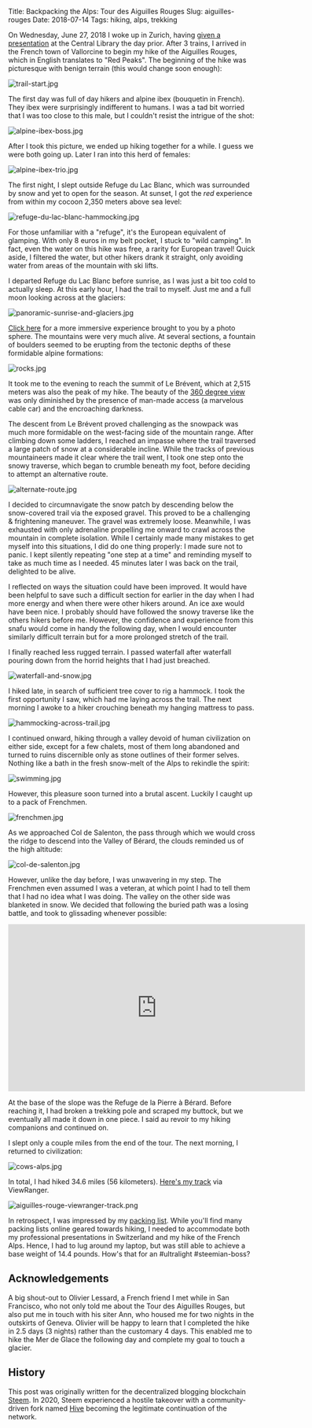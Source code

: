 Title: Backpacking the Alps: Tour des Aiguilles Rouges
Slug: aiguilles-rouges
Date: 2018-07-14
Tags: hiking, alps, trekking


On Wednesday, June 27, 2018 I woke up in Zurich, having [given a presentation](https://hive.blog/science/@dhimmel/68uly2sj) at the Central Library the day prior. After 3 trains, I arrived in the French town of Vallorcine to begin my hike of the Aiguilles Rouges, which in English translates to "Red Peaks". The beginning of the hike was picturesque with benign terrain (this would change soon enough):

<!-- https://ipfs.busy.org/ipfs/QmUjZdzuuejMcnMGKi3TVJV7taoqPmw9AoG5guxPbfYmTq -->
![trail-start.jpg]({attach}01-trail-start.jpg)

The first day was full of day hikers and alpine ibex (bouquetin in French). They ibex were surprisingly indifferent to humans. I was a tad bit worried that I was too close to this male, but I couldn't resist the intrigue of the shot:

<!-- https://ipfs.busy.org/ipfs/QmfCmBoFpzUhk6gHJFmoSeG78Viqq1XxKMHA76nuCQjpyc -->
![alpine-ibex-boss.jpg]({attach}02-alpine-ibex-boss.jpg)

After I took this picture, we ended up hiking together for a while. I guess we were both going up. Later I ran into this herd of females:

<!-- https://ipfs.busy.org/ipfs/QmXaaqKT8BAa6rMRzPdtdwpyY3myjjjucGnj1p1Vdn7YfN -->
![alpine-ibex-trio.jpg]({attach}03-alpine-ibex-trio.jpg)

The first night, I slept outside Refuge du Lac Blanc, which was surrounded by snow and yet to open for the season. At sunset, I got the *red* experience from within my cocoon 2,350 meters above sea level:

<!-- https://ipfs.busy.org/ipfs/QmNwFnm8mmPBXEDXtSLGs7LnM9c8WNKuwckuBHeYoNhE5i -->
![refuge-du-lac-blanc-hammocking.jpg]({attach}04-refuge-du-lac-blanc-hammocking.jpg)

For those unfamiliar with a "refuge", it's the European equivalent of glamping. With only 8 euros in my belt pocket, I stuck to "wild camping". In fact, even the water on this hike was free, a rarity for European travel! Quick aside, I filtered the water, but other hikers drank it straight, only avoiding water from areas of the mountain with ski lifts.

I departed Refuge du Lac Blanc before sunrise, as I was just a bit too cold to actually sleep. At this early hour, I had the trail to myself. Just me and a full moon looking across at the glaciers:

<!-- https://ipfs.busy.org/ipfs/QmWqkzsxtgYnPBDuEVRukPWLkH3CLfdf16efxdcnWXob4a -->
![panoramic-sunrise-and-glaciers.jpg]({attach}05-panoramic-sunrise-and-glaciers.jpg)

[Click here](https://photos.app.goo.gl/AEVRVKiD1Rk2SPcf9) for a more immersive experience brought to you by a photo sphere. The mountains were very much alive. At several sections, a fountain of boulders seemed to be erupting from the tectonic depths of these formidable alpine formations:

<!-- https://ipfs.busy.org/ipfs/QmccCWck7TPjuwCQV2nsPYYue8eYC1iqw6s6HzokHkEZfH -->
![rocks.jpg]({attach}06-rocks.jpg)

It took me to the evening to reach the summit of Le Brévent, which at 2,515 meters was also the peak of my hike. The beauty of the [360 degree view](https://photos.app.goo.gl/bYTJ2ckpMSqSLxRQ7) was only diminished by the presence of man-made access (a marvelous cable car) and the encroaching darkness.

The descent from Le Brévent proved challenging as the snowpack was much more formidable on the west-facing side of the mountain range. After climbing down some ladders, I reached an impasse where the trail traversed a large patch of snow at a considerable incline. While the tracks of previous mountaineers made it clear where the trail went, I took one step onto the snowy traverse, which began to crumble beneath my foot, before deciding to attempt an alternative route.

<!-- https://ipfs.busy.org/ipfs/QmVX3dctrdpGgGi917UNg5zvRNEktC7KKNmByJEyA16z1Z -->
![alternate-route.jpg]({attach}07-alternate-route.jpg)

I decided to circumnavigate the snow patch by descending below the snow-covered trail via the exposed gravel. This proved to be a challenging & frightening maneuver. The gravel was extremely loose. Meanwhile, I was exhausted with only adrenaline propelling me onward to crawl across the mountain in complete isolation. While I certainly made many mistakes to get myself into this situations, I did do one thing properly: I made sure not to panic. I kept silently repeating "one step at a time" and reminding myself to take as much time as I needed. 45 minutes later I was back on the trail, delighted to be alive.

I reflected on ways the situation could have been improved. It would have been helpful to save such a difficult section for earlier in the day when I had more energy and when there were other hikers around. An ice axe would have been nice. I probably should have followed the snowy traverse like the others hikers before me. However, the confidence and experience from this snafu would come in handy the following day, when I would encounter similarly difficult terrain but for a more prolonged stretch of the trail.

I finally reached less rugged terrain. I passed waterfall after waterfall pouring down from the horrid heights that I had just breached.

<!-- https://ipfs.busy.org/ipfs/QmY6JmCixVCNwPJLYKzSeV1xJuRE1T356pCerVzTmk5KxJ -->
![waterfall-and-snow.jpg]({attach}08-waterfall-and-snow.jpg)

I hiked late, in search of sufficient tree cover to rig a hammock. I took the first opportunity I saw, which had me laying across the trail. The next morning I awoke to a hiker crouching beneath my hanging mattress to pass.

<!-- https://ipfs.busy.org/ipfs/QmYSQUz9pXGM9DoVGt17ntiyeRZxM9SxEcUBHAQ2ekjdTW -->
![hammocking-across-trail.jpg]({attach}09-hammocking-across-trail.jpg)

I continued onward, hiking through a valley devoid of human civilization on either side, except for a few chalets, most of them long abandoned and turned to ruins discernible only as stone outlines of their former selves. Nothing like a bath in the fresh snow-melt of the Alps to rekindle the spirit:

<!-- https://ipfs.busy.org/ipfs/QmYinsTEwxcfZKW5tUL8urVREnDBGtBaiXtxroQCgndvC4 -->
![swimming.jpg]({attach}10-swimming.jpg)

However, this pleasure soon turned into a brutal ascent. Luckily I caught up to a pack of Frenchmen.

<!-- https://ipfs.busy.org/ipfs/QmTuDMAMR4icRVY1WqMvQnqTbun1o9iLpT23MThXT3W5Sm -->
![frenchmen.jpg]({attach}11-frenchmen.jpg)

As we approached Col de Salenton, the pass through which we would cross the ridge to descend into the Valley of Bérard, the clouds reminded us of the high altitude:

<!-- https://ipfs.busy.org/ipfs/QmW5K1JP5JdReaktFD79541o7FVLeYiv6rSr659cpZZkuq -->
![col-de-salenton.jpg]({attach}12-col-de-salenton.jpg)

However, unlike the day before, I was unwavering in my step. The Frenchmen even assumed I was a veteran, at which point I had to tell them that I had no idea what I was doing. The valley on the other side was blanketed in snow. We decided that following the buried path was a losing battle, and took to glissading whenever possible:

<p><div class="videoWrapper"><iframe width="604" height="340" src="https://www.youtube.com/embed/gZLRPi7b1dA?feature=oembed&rel=0&theme=light&showinfo=0&autohide=1" frameborder="0" allowfullscreen></iframe></div></p>

At the base of the slope was the Refuge de la Pierre à Bérard. Before reaching it, I had broken a trekking pole and scraped my buttock, but we eventually all made it down in one piece. I said au revoir to my hiking companions and continued on.

I slept only a couple miles from the end of the tour. The next morning, I returned to civilization:

<!-- https://ipfs.busy.org/ipfs/QmWQY92rHvZfmavbKYRLUNTyfk34FWdW3mB6NkpvZknBQ9 -->
![cows-alps.jpg]({attach}13-cows-alps.jpg)

In total, I had hiked 34.6 miles (56 kilometers). [Here's my track](http://my.viewranger.com/track/details/Nzg5MzQzNA==) via ViewRanger.

<!-- https://ipfs.busy.org/ipfs/QmfGKc6HU5HjCGzkF1zrG756zXbVDAPtpPvfFVamYGebPX -->
![aiguilles-rouge-viewranger-track.png]({attach}14-aiguilles-rouge-viewranger-track.png)

In retrospect, I was impressed by my [packing list](https://lighterpack.com/r/8pklim). While you'll find many packing lists online geared towards hiking, I needed to accommodate both my professional presentations in Switzerland and my hike of the French Alps. Hence, I had to lug around my laptop, but was still able to achieve a base weight of 14.4 pounds. How's that for an #ultralight #steemian-boss?

## Acknowledgements

A big shout-out to Olivier Lessard, a French friend I met while in San Francisco, who not only told me about the Tour des Aiguilles Rouges, but also put me in touch with his siter Ann, who housed me for two nights in the outskirts of Geneva. Olivier will be happy to learn that I completed the hike in 2.5 days (3 nights) rather than the customary 4 days. This enabled me to hike the Mer de Glace the following day and complete my goal to touch a glacier.

## History

This post was originally written for the decentralized blogging blockchain <a href="https://steemit.com/hiking/@dhimmel/backpacking-the-alps-tour-des-aiguilles-rouges" rel="nofollow">Steem</a>.
In 2020, Steem experienced a hostile takeover with a community-driven fork named [Hive](https://hive.blog/hiking/@dhimmel/backpacking-the-alps-tour-des-aiguilles-rouges) becoming the legitimate continuation of the network.

